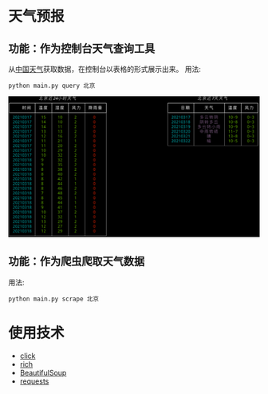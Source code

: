 # 天气预报

## 功能：作为控制台天气查询工具
从[中国天气]('http://www.weather.com.cn/')获取数据，在控制台以表格的形式展示出来。
用法:
```
python main.py query 北京
```
![](docs/query.png)

## 功能：作为爬虫爬取天气数据
用法:
```
python main.py scrape 北京
```

# 使用技术
* [click](https://click.readthedocs.io/)
* [rich](https://rich.readthedocs.io/)
* [BeautifulSoup](https://www.crummy.com/software/BeautifulSoup/bs4/doc/)
* [requests](https://requests.readthedocs.io/)
